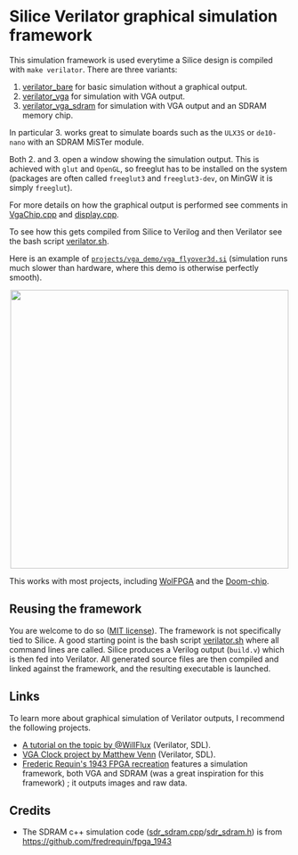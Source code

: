 # Silice Verilator graphical simulation framework

This simulation framework is used everytime a Silice design is compiled with `make verilator`. There are three variants:

1. [verilator_bare](verilator_bare.cpp) for basic simulation without a graphical output.
1. [verilator_vga](verilator_vga.cpp) for simulation with VGA output.
1. [verilator_vga_sdram](verilator_vga_sdram.cpp) for simulation with VGA output and an SDRAM memory chip.

In particular 3. works great to simulate boards such as the `ULX3S` or `de10-nano` with an SDRAM MiSTer module.

Both 2. and 3. open a window showing the simulation output. This is achieved with `glut` and `OpenGL`, so freeglut has to be installed on the system (packages are often called `freeglut3` and `freeglut3-dev`, on MinGW it is simply `freeglut`).

For more details on how the graphical output is performed see comments in [VgaChip.cpp](VgaChip.cpp) and [display.cpp](display.cpp).

To see how this gets compiled from Silice to Verilog and then Verilator see the bash script [verilator.sh](../boards/verilator/verilator.sh).

Here is an example of [`projects/vga_demo/vga_flyover3d.si`](../../projects/vga_demo/README.md) (simulation runs much slower than hardware, where this demo is otherwise perfectly smooth).

<p align="center">
  <img width="500" src="flyover_simul.gif">
</p>

This works with most projects, including [WolFPGA](../../projects/wolfpga/README.md) and the [Doom-chip](../../projects/doomchip/README.md).

## Reusing the framework

You are welcome to do so ([MIT license](../../LICENSE_MIT)). The framework is not specifically tied to Silice. A good starting point is the bash script [verilator.sh](../boards/verilator/verilator.sh) where all command lines are called. Silice produces a Verilog output (`build.v`) which is then fed into Verilator. All generated source files are then compiled and linked against the framework, and the resulting executable is launched.

## Links

To learn more about graphical simulation of Verilator outputs, I recommend the following projects.
- [A tutorial on the topic by @WillFlux](https://projectf.io/posts/verilog-sim-verilator-sdl/) (Verilator, SDL).
- [VGA Clock project by Matthew Venn](https://github.com/mattvenn/vga-clock) (Verilator, SDL).
- [Frederic Requin's 1943 FPGA recreation](https://github.com/fredrequin/fpga_1943) features a simulation framework, both VGA and SDRAM (was a great inspiration for this framework) ; it outputs images and raw data.

## Credits

- The SDRAM c++ simulation code ([sdr_sdram.cpp](sdr_sdram.cpp)/[sdr_sdram.h](sdr_sdram.h)) is from https://github.com/fredrequin/fpga_1943
